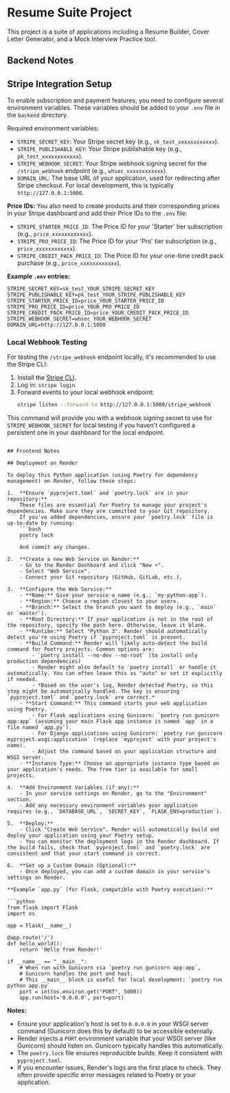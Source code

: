 # Resume Suite Project

This project is a suite of applications including a Resume Builder, Cover Letter Generator, and a Mock Interview Practice tool.

## Backend Notes
## Stripe Integration Setup

To enable subscription and payment features, you need to configure several environment variables. These variables should be added to your `.env` file in the `backend` directory.

Required environment variables:

- `STRIPE_SECRET_KEY`: Your Stripe secret key (e.g., `sk_test_xxxxxxxxxxxx`).
- `STRIPE_PUBLISHABLE_KEY`: Your Stripe publishable key (e.g., `pk_test_xxxxxxxxxxxx`).
- `STRIPE_WEBHOOK_SECRET`: Your Stripe webhook signing secret for the `/stripe_webhook` endpoint (e.g., `whsec_xxxxxxxxxxxx`).
- `DOMAIN_URL`: The base URL of your application, used for redirecting after Stripe checkout. For local development, this is typically `http://127.0.0.1:5000`.

**Price IDs:**
You also need to create products and their corresponding prices in your Stripe dashboard and add their Price IDs to the `.env` file:

- `STRIPE_STARTER_PRICE_ID`: The Price ID for your 'Starter' tier subscription (e.g., `price_xxxxxxxxxxxx`).
- `STRIPE_PRO_PRICE_ID`: The Price ID for your 'Pro' tier subscription (e.g., `price_xxxxxxxxxxxx`).
- `STRIPE_CREDIT_PACK_PRICE_ID`: The Price ID for your one-time credit pack purchase (e.g., `price_xxxxxxxxxxxx`).

**Example `.env` entries:**
```
STRIPE_SECRET_KEY=sk_test_YOUR_STRIPE_SECRET_KEY
STRIPE_PUBLISHABLE_KEY=pk_test_YOUR_STRIPE_PUBLISHABLE_KEY
STRIPE_STARTER_PRICE_ID=price_YOUR_STARTER_PRICE_ID
STRIPE_PRO_PRICE_ID=price_YOUR_PRO_PRICE_ID
STRIPE_CREDIT_PACK_PRICE_ID=price_YOUR_CREDIT_PACK_PRICE_ID
STRIPE_WEBHOOK_SECRET=whsec_YOUR_WEBHOOK_SECRET
DOMAIN_URL=http://127.0.0.1:5000
```

### Local Webhook Testing
For testing the `/stripe_webhook` endpoint locally, it's recommended to use the Stripe CLI:
1. Install the [Stripe CLI](https://stripe.com/docs/stripe-cli).
2. Log in: `stripe login`
3. Forward events to your local webhook endpoint:
   ```bash
   stripe listen --forward-to http://127.0.0.1:5000/stripe_webhook
   ```
This command will provide you with a webhook signing secret to use for `STRIPE_WEBHOOK_SECRET` for local testing if you haven't configured a persistent one in your dashboard for the local endpoint.
```

## Frontend Notes

## Deployment on Render

To deploy this Python application (using Poetry for dependency management) on Render, follow these steps:

1.  **Ensure `pyproject.toml` and `poetry.lock` are in your repository:**
    These files are essential for Poetry to manage your project's dependencies. Make sure they are committed to your Git repository.
    If you've added dependencies, ensure your `poetry.lock` file is up-to-date by running:
    ```bash
    poetry lock
    ```
    And commit any changes.

2.  **Create a new Web Service on Render:**
    - Go to the Render Dashboard and click "New +".
    - Select "Web Service".
    - Connect your Git repository (GitHub, GitLab, etc.).

3.  **Configure the Web Service:**
    - **Name:** Give your service a name (e.g., `my-python-app`).
    - **Region:** Choose a region closest to your users.
    - **Branch:** Select the branch you want to deploy (e.g., `main` or `master`).
    - **Root Directory:** If your application is not in the root of the repository, specify the path here. Otherwise, leave it blank.
    - **Runtime:** Select "Python 3". Render should automatically detect you're using Poetry if `pyproject.toml` is present.
    - **Build Command:** Render will likely auto-detect the build command for Poetry projects. Common options are:
        - `poetry install --no-dev --no-root` (to install only production dependencies)
        - Render might also default to `poetry install` or handle it automatically. You can often leave this as "auto" or set it explicitly if needed.
        - *Based on the user's log, Render detected Poetry, so this step might be automatically handled. The key is ensuring `pyproject.toml` and `poetry.lock` are correct.*
    - **Start Command:** This command starts your web application using Poetry.
        - For Flask applications using Gunicorn: `poetry run gunicorn app:app` (assuming your main Flask app instance is named `app` in a file named `app.py`).
        - For Django applications using Gunicorn: `poetry run gunicorn myproject.wsgi:application` (replace `myproject` with your project's name).
        - Adjust the command based on your application structure and WSGI server.
    - **Instance Type:** Choose an appropriate instance type based on your application's needs. The free tier is available for small projects.

4.  **Add Environment Variables (if any):**
    - In your service settings on Render, go to the "Environment" section.
    - Add any necessary environment variables your application requires (e.g., `DATABASE_URL`, `SECRET_KEY`, `FLASK_ENV=production`).

5.  **Deploy:**
    - Click "Create Web Service". Render will automatically build and deploy your application using your Poetry setup.
    - You can monitor the deployment logs in the Render dashboard. If the build fails, check that `pyproject.toml` and `poetry.lock` are consistent and that your start command is correct.

6.  **Set up a Custom Domain (Optional):**
    - Once deployed, you can add a custom domain in your service's settings on Render.

**Example `app.py` (for Flask, compatible with Poetry execution):**

```python
from flask import Flask
import os

app = Flask(__name__)

@app.route('/')
def hello_world():
    return 'Hello from Render!'

if __name__ == "__main__":
    # When run with Gunicorn via `poetry run gunicorn app:app`,
    # Gunicorn handles the port and host.
    # This __main__ block is useful for local development: `poetry run python app.py`
    port = int(os.environ.get("PORT", 5000))
    app.run(host='0.0.0.0', port=port)
```

**Notes:**

*   Ensure your application's host is set to `0.0.0.0` in your WSGI server command (Gunicorn does this by default) to be accessible externally.
*   Render injects a `PORT` environment variable that your WSGI server (like Gunicorn) should listen on. Gunicorn typically handles this automatically.
*   The `poetry.lock` file ensures reproducible builds. Keep it consistent with `pyproject.toml`.
*   If you encounter issues, Render's logs are the first place to check. They often provide specific error messages related to Poetry or your application.
